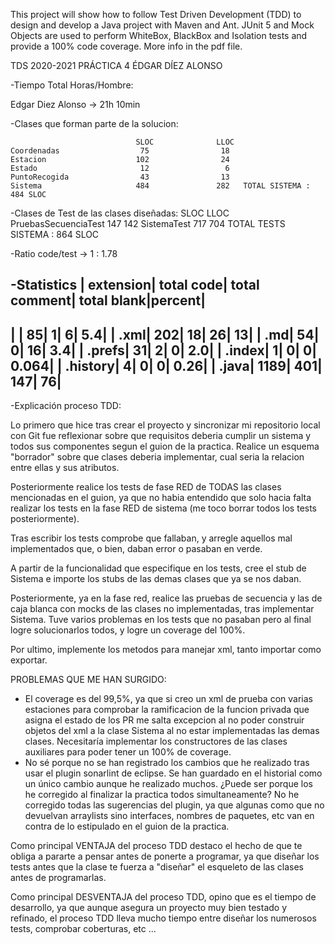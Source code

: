 This project will show how to follow Test Driven Development (TDD) to design and develop a Java project with Maven and Ant. 
JUnit 5 and Mock Objects are used to perform WhiteBox, BlackBox and Isolation tests and provide a 100% code coverage.
More info in the pdf file.


TDS 2020-2021 PRÁCTICA 4 ÉDGAR DÍEZ ALONSO

-Tiempo Total Horas/Hombre:

Edgar Diez Alonso -> 21h 10min

-Clases que forman parte de la solucion:

                                SLOC              LLOC
    Coordenadas                  75                18
    Estacion                    102                24
    Estado                       12                 6
    PuntoRecogida                43                13
    Sistema                     484               282   TOTAL SISTEMA :       484 SLOC

-Clases de Test de las clases diseñadas:
                                SLOC             LLOC
    PruebasSecuenciaTest        147               142
    SistemaTest                 717               704   TOTAL TESTS SISTEMA : 864 SLOC

-Ratio code/test ->  1 : 1.78

-Statistics
   |      extension|     total code|  total comment|    total blank|percent|
   -------------------------------------------------------------------------
   |               |             85|              1|              6|    5.4|
   |           .xml|            202|             18|             26|     13|
   |            .md|             54|              0|             16|    3.4|
   |         .prefs|             31|              2|              0|    2.0|
   |         .index|              1|              0|              0|  0.064|
   |       .history|              4|              0|              0|   0.26|
   |          .java|           1189|            401|            147|     76|
   -------------------------------------------------------------------------

-Explicación proceso TDD:

Lo primero que hice tras crear el proyecto y sincronizar mi repositorio local con Git fue
reflexionar sobre que requisitos deberia cumplir un sistema y todos sus componentes segun
el guion de la practica. Realice un esquema "borrador" sobre que clases deberia implementar,
cual seria la relacion entre ellas y sus atributos.

Posteriormente realice los tests de fase RED de TODAS las clases mencionadas en el guion, 
ya que no habia entendido que solo hacia falta realizar los tests en la fase RED de sistema
(me toco borrar todos los tests posteriormente).

Tras escribir los tests comprobe que fallaban, y arregle aquellos mal implementados que, o bien,
daban error o pasaban en verde.

A partir de la funcionalidad que especifique en los tests, cree el stub de Sistema e importe los 
stubs de las demas clases que ya se nos daban.

Posteriormente, ya en la fase red, realice las pruebas de secuencia y las de caja blanca con mocks de
las clases no implementadas, tras implementar Sistema. Tuve varios problemas en los tests que no
pasaban pero al final logre solucionarlos todos, y logre un coverage del 100%.

Por ultimo, implemente los metodos para manejar xml, tanto importar como exportar.

PROBLEMAS QUE ME HAN SURGIDO: 
- El coverage es del 99,5%, ya que si creo un xml de prueba con varias estaciones para 
comprobar la ramificacion de la funcion privada que asigna el estado de los PR me salta excepcion al no poder construir
objetos del xml a la clase Sistema al no estar implementadas las demas clases. Necesitaría implementar los constructores 
de las clases auxiliares para poder tener un 100% de coverage.
- No sé porque no se han registrado los cambios que he realizado tras usar el plugin sonarlint de eclipse. Se han guardado
en el historial como un único cambio aunque he realizado muchos. ¿Puede ser porque los he corregido al finalizar la practica
todos simultaneamente? No he corregido todas las sugerencias del plugin, ya que algunas como que no devuelvan arraylists sino
interfaces, nombres de paquetes, etc van en contra de lo estipulado en el guion de la practica.

Como principal VENTAJA del proceso TDD destaco el hecho de que te obliga a pararte a pensar antes
de ponerte a programar, ya que diseñar los tests antes que la clase te fuerza a "diseñar" el esqueleto
de las clases antes de programarlas.

Como principal DESVENTAJA del proceso TDD, opino que es el tiempo de desarrollo, ya que aunque asegura
un proyecto muy bien testado y refinado, el proceso TDD lleva mucho tiempo entre diseñar los numerosos
tests, comprobar coberturas, etc ... 
